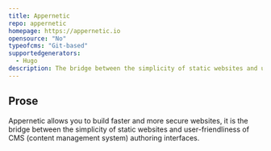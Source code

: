 ```yaml
---
title: Appernetic
repo: appernetic
homepage: https://appernetic.io
opensource: "No"
typeofcms: "Git-based"
supportedgenerators:
  - Hugo
description: The bridge between the simplicity of static websites and user-friendliness of CMS.
---
```

## Prose
Appernetic allows you to build faster and more secure websites, it is the bridge between the simplicity of static websites and user-friendliness of CMS (content management system) authoring interfaces.
